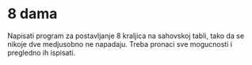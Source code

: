 # 8 dama

Napisati program za postavljanje 8 kraljica na sahovskoj tabli, tako da se 
nikoje dve medjusobno ne napadaju. Treba pronaci sve mogucnosti i 
pregledno ih ispisati.